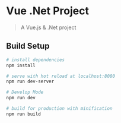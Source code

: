 # Vue .Net Project

> A Vue.js & .Net project

## Build Setup

``` bash
# install dependencies
npm install

# serve with hot reload at localhost:8080
npm run dev-server

# Develop Mode
npm run dev

# build for production with minification
npm run build
